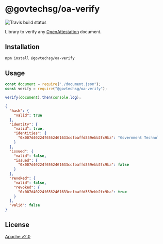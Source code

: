 # @govtechsg/oa-verify

![Travis build status](https://travis-ci.org/OpenCerts/oa-verify.svg?branch=master)

Library to verify any [OpenAttestation](https://github.com/OpenCerts/open-attestation) document.

## Installation

```sh
npm install @govtechsg/oa-verify
```

## Usage

```js
const document = require("./document.json");
const verify = require("@govtechsg/oa-verify");

verify(document).then(console.log);
```

```json
{
  "hash": {
    "valid": true
  },
  "identity": {
    "valid": true,
    "identities": {
      "0x007d40224f6562461633ccfbaffd359ebb2fc9ba": "Government Technology Agency of Singapore (GovTech)"
    }
  },
  "issued": {
    "valid": false,
    "issued": {
      "0x007d40224f6562461633ccfbaffd359ebb2fc9ba": false
    }
  },
  "revoked": {
    "valid": false,
    "revoked": {
      "0x007d40224f6562461633ccfbaffd359ebb2fc9ba": true
    }
  },
  "valid": false
}
```

## License

[Apache v2.0](https://www.apache.org/licenses/LICENSE-2.0)
